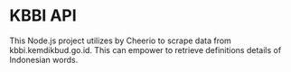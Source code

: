 # KBBI API

This Node.js project utilizes by Cheerio to scrape data from kbbi.kemdikbud.go.id. This can empower to retrieve definitions details of Indonesian words.
